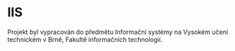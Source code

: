 # IIS
Projekt byl vypracován do předmětu Informační systémy na Vysokém učení technickém v Brně, Fakultě informačních technologií.
